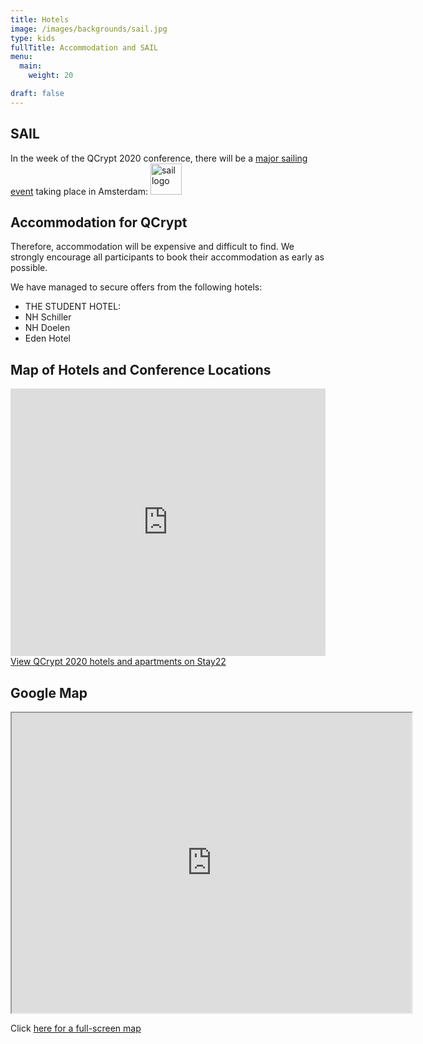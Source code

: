```yaml
---
title: Hotels
image: /images/backgrounds/sail.jpg
type: kids
fullTitle: Accommodation and SAIL
menu:
  main:
    weight: 20

draft: false
---
```


## SAIL
In the week of the QCrypt 2020 conference, there will be a [major sailing event](https://en.wikipedia.org/wiki/SAIL_Amsterdam) taking place in Amsterdam:
<a href="https://www.sail.nl/" target="_blank">
<img src="/images/logos/sail.png" alt="sail logo" height="50"/>
</a>

## Accommodation for QCrypt
Therefore, accommodation will be expensive and
difficult to find. We strongly encourage all participants to book their accommodation as early as possible.

We have managed to secure offers from the following hotels:

  * THE STUDENT HOTEL:
  * NH Schiller
  * NH Doelen
  * Eden Hotel

## Map of Hotels and Conference Locations
<iframe id="stay22-widget" width="100%" height="428" src="https://www.stay22.com/embed/qcrypt-2020?checkin=08%2F09%2F2020&checkout=08%2F14%2F2020&adults=1&children=0&infants=0&rooms=1&minstarrating=&minguestrating=&min=0&max=1000&showhotels=false&showairbnbs=false&showothers=false&nelat=52.38345819757866&nelng=4.967708587646484&swlat=52.34509293172709&swlng=4.856128692626954&zoom=13" frameborder="0"></iframe><div><a href="https://www.stay22.com/events/qcrypt-2020" target="_blank">View QCrypt 2020 hotels and apartments on Stay22</a></div>

## Google Map
<iframe src="https://www.google.com/maps/d/u/0/embed?mid=1vdbFPduVezuop7b4VOJ1u1Cw9O8wUchG" width="640" height="480"></iframe>

Click <a href="https://www.google.com/maps/d/viewer?mid=1vdbFPduVezuop7b4VOJ1u1Cw9O8wUchG" target="_blank">here for a full-screen map</a>
